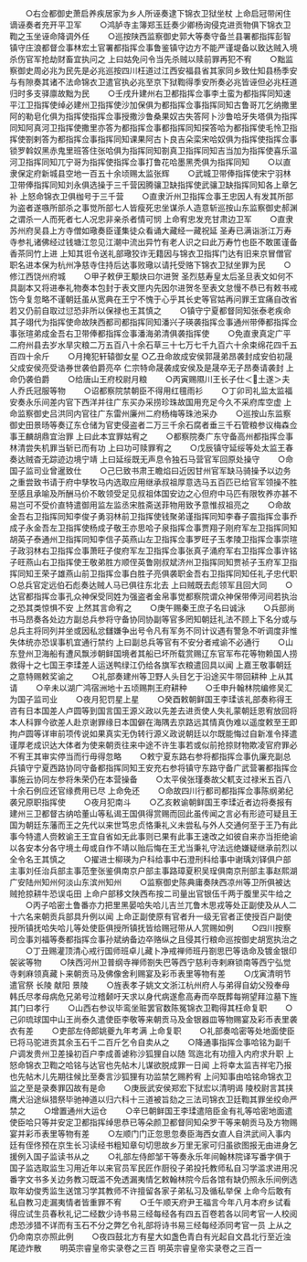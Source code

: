 <!-- { "loadSidebar": true } -->
　　○右佥都御史萧启养疾居家为乡人所诬奏逮下锦衣卫狱坐杖  上命启冠带闲住谪诬奏者充开平卫军
　　○鸿胪寺主簿郑玉廷奏少卿杨询侵克进贡物俱下锦衣卫鞫之玉坐诬命降调外任
　　○巡按陕西监察御史郭大等奏守备兰县署都指挥彭智镇守庄浪都督佥事林宏土官署都指挥佥事鲁鉴镇守边方不能严谨堤备以致达贼入境杀伤官军抢劫财畜宜执问之  上曰姑免问令当先杀贼以赎前罪再犯不宥
　　○黜监察御史周必兆为民先是必兆巡按四川枉道过江西安福县省其家同乡致仕知县杨季安与有隙奏其诸不法命锦衣卫遣官执必兆至京下狱鞫得季安所奏必兆皆诬但必兆枉道归时多支驿廪故黜为民
　　○壬戌升建州右卫都指挥佥事李土蛮为都指挥同知速平江卫指挥使绰必建州卫指挥使沙加保俱为都指挥佥事指挥同知古鲁哥兀乞纳撒里阿的勒皂化俱为指挥使指挥佥事授撒沙鲁桑果奴古失答阿卜沙鲁哈牙失塔俱为指挥同知阿真河卫指挥使撒里亦答为都指挥佥事都指挥同知探答哈为都指挥使毛怜卫指挥使劄剌答为都指挥佥事指挥同知课果阿古卜良吉朵栾宋哈奴俱为指挥使指挥佥事锁罗斡奴黑赤鬼里班答住张哈俱为指挥同知劄真卫指挥同知吉当加为指挥使喜乐温河卫指挥同知兀宁哥为指挥使指挥佥事打鲁花哈墨黑秃俱为指挥同知
　　○以直隶保定府新城县空地一百五十余顷赐太监张辉
　　○武城卫带俸指挥使宋宁羽林卫带俸指挥同知刘永俱选操于三千营因腾骧卫缺指挥使武骧卫缺指挥同知各上章乞补  上怒命锦衣卫俱枷号于三千营
　　○直隶沂州卫指挥佥事王忠因人有发其所部为盗者遂嗾所部杀之事觉所部七人皆瘦死忠坐谋杀人造意斩巡按山东监察御史郝渊之谓杀一人而死者七人况忠非亲杀者情可悯  上命宥忠发充甘肃边卫军
　　○直隶苏州府吴县上方寺僧如璥奏臣谨集徒众看诵大藏经一藏祝延  圣寿已满诣浙江万寿寺参礼诸佛经过钱塘江忽见江潮中流出异竹有老人识之曰此万寿竹也臣不敢匿谨备香茶同竹上进  上知其诳令送礼部璥狡诈无籍因与锦衣卫指挥门达有旧来京冒僧官职名进本保为杭州净慈寺住持后达事败璥以请托受赂下锦衣卫狱坐罪为民
　　○修江西饶州府城
　　○甲子敕伊王颙炔曰尔进贺  圣烈慈寿皇太后圣旦表文如何不具副本又将进奉礼物奏本包封于表文匣内先因尔进贺冬至表文怠慢不恭已有敕书戒饬今复忽略不谨朝廷虽从宽典在王宁不愧于心乎其长史等官姑再问罪王宜痛自改省若又仍前自取过愆恐非所以保禄也王其慎之
　　○镇守宁夏都督同知张泰老疾命其子翊代为指挥使命故陕西都司都指挥同知潘兴子瑛袭指挥佥事通州带俸都指挥佥事张瑄弟成金吾右卫带俸都指挥佥事潘海弟清俱袭指挥使
　　○免直隶真定广平二府州县去岁水旱灾粮二万五百八十余石草三十七万七千九百六十余束绵花四千五百四十余斤
　　○月掩犯轩辕御女星
○乙丑命故成安侯郭晟弟昂袭封成安伯初晟父成安侯亮受诰券世袭伯爵亮卒  仁宗特命晟袭成安侯及是晟卒无子昂奏请袭封  上命仍袭伯爵
　　○给唐山王府校尉月粮
　　○丙寅赐隰川王长子仕＜土遂＞夫人乔氏冠服等物
　　○诏都察院禁朝臣不得用红氊雨衫
　　○丁卯司礼监太监福安奏永乐间差内官下西洋并往广东买办采捞珍珠故国用充足今久不采府库空虚  上命监察御史吕洪同内官往广东雷州廉州二府杨梅等珠池采办
　　○巡按山东监察御史田景旸等奏辽东仓储为官吏侵盗者二万三千余石腐者垂三千石管粮参议梅森佥事王麟胡鼎宜治罪  上曰此本宜罪姑宥之
　　○都察院奏广东守备高州都指挥佥事林清尝失机罪当斩已而有功  上曰功可赎罪宥之
　　○戊辰镇守延绥等处太监王春奏达贼杳无踪迹边境宁靖  上曰延绥既无声息令独石马营官军回原处操守
　　○命国子监司业曾暹致仕
　　○己巳致书肃王瞻焰曰近因甘州官军缺马骑操予以边务之重尝致书请于府中孳牧马内选取应用继承叔祖厚意选马五百匹已给官军领操不胜至感且承喻及所酬马价不敢领受足见叔祖体国安边之心但府中马匹有限牧养亦甚不易岂可不受价直特遣御用监左监丞宋胜斋送菲物用致予意惟叔祖亮之
　　○命故金吾右卫指挥同知李俊子勇羽林前卫指挥使钱聚弟谨指挥同知李春子震指挥佥事乔成子永金吾左卫指挥使杨成子敬王亦思哈子泉指挥佥事贾翔子刚府军左卫指挥同知胡英子泰通州卫指挥同知李信子英燕山左卫指挥佥事罗旺子玉孝陵卫指挥佥事崇瑄子政羽林右卫指挥佥事萧旺子俊府军左卫指挥佥事张真子涌府军右卫指挥佥事许铭子旺燕山右卫指挥使王敬弟胜方顺侄英鲁刚叔斌济州卫指挥同知贾祯子玉府军卫指挥同知王荣子雄燕山前卫指挥佥事白胜子亮俱袭职金吾右卫指挥同知任礼子忠代职
○总兵官定远伯石彪奏达贼人马已俱往东北去  上曰贼既去彪领军且回大同
　　○达官都指挥佥事孔众神保受同姓为强盗者金帛事觉都察院谓众神保带俸河间若执治之恐其类惊惧不安  上然其言命宥之
　　○庚午赐秦王庶子名曰诚泳
　　○兵部尚书马昂奏各处边方副总兵参将守备协同协副等官多罔知朝廷礼法不顾上下名分或与总兵主将同列并坐或因私忿讎嫌争出号令凡有军务不同计议遇有警急不听调度非惟失体统亦恐误事机宜通行禁约  上曰副总兵等官有不安分者戒谕不必通行
　　○山东登州卫海船有遭风飘涉朝鲜国境者其船已坏所载赏赐辽东官军布花等物赖国人捞救得十之七国王李瑈差人运送鸭绿江仍给各旗军衣粮遣回具以闻  上嘉王敬事朝廷之意特赐敕奖谕之
　　○礼部奏建州等卫野人头目乞于沿途买牛带回耕种  上从其请
　　○辛未以湖广鸿宿洲地十五顷赐荆王府耕种
　　○壬申升翰林院编修吴汇为国子监司业
　　○夜月犯罚星上星
　　○癸酉敕朝鲜国王李瑈该礼部奏称得王咨有日本国差人卢圆等到国言国王源义政以先差去进贡使人失礼蒙朝廷恩宥放回将本人科罪今欲差人赴京谢罪缘日本国僻在海隅去京路远其情真伪难以遥度敕至王即拘卢圆等详审前项传说如果真实无伪转行源义政说朝廷以尔既能悔过自新准令择遣谨厚老成识达大体者为使来朝贡往来中途不许生事若或似前抢掠财物欺凌官府罪必不宥王其审实停当而行毋得忽略
　　○敕宁夏东路右参将都指挥佥事仇廉充副总兵镇守宁夏西路协同守备都指挥同知王安充右参将镇守东路守备广武营署都指挥佥事施云协同左参将朱荣仍在本营操备
　　○太平侯张瑾奏故父軏支过禄米五百八十余石例应还官缘费用已尽  上命免还
　　○命故四川行都司都指挥佥事陈纲弟纪袭兄原职指挥使
　　○夜月犯南斗
　　○乙亥敕谕朝鲜国王李瑈近者边将奏报有建州三卫都督古纳哈董山等私谒王国俱得赏赐而回此虽传闻之言必有形迹可疑且王国为朝廷东藩而王之先代以来世笃忠贞恪秉礼义未尝私与外人交通何至于王乃有此事今特遣人赍敕谕王王宜自省如无此事则已果有此事王速改之如彼自来亦当拒绝谕以各安本分各守境土毋或自作不靖以贻后悔在王尤当秉礼守法远绝嫌疑继承前烈以全令名王其慎之
　　○擢进士柳瑛为户科给事中石澄刑科给事中谢瑀刘铎俱户部主事刘任治兵部主事范奎张鉴俱南京户部主事路璋夏积吴珵俱南京刑部主事赵熙湖广安陆州知州何淡山东滨州知州
　　○监察御史陈典庸奏陕西凉州等卫所俱被达贼抢掠耕牛恐误屯田  上命户部移文陕西布按二司量出官银伍千两于腹里买牛给之
　　○丙子哈密土鲁番亦力把里黑晏哈失哈儿吉兰兀鲁木思戎等处正副使及从人二十六名来朝贡兵部具升例以闻  上命正副使原有官者升一级无官者正使授百户副使授所镇抚哈失哈儿等处使臣俱授所镇抚皆给赐冠带从人赏赐如例
　　○四川按察司佥事刘福等奏都指挥佥事孙斌纳备边卒赂纵之且侵其行粮命巡按御史胡宽执治之
　　○丁丑赐灌顶清心戒行国师班卓儿藏卜净戒禅师班丹劄思巴等诰命及镀金银印袈裟等物
　　○陕西河州卫普纲寺禅师劄失巴等西宁慈利寺剌麻锁南等西宁弘觉寺剌麻领真藏卜来朝贡马及佛像舍利赐宴及彩币表里等物有差
　　○戊寅清明节遣官祭  长陵  献阳  景陵
　　○旌表孝子姚文文浙江杭州府人与弟得自幼父殁奉母韩氏尽孝母病危兄弟号泣稽颡吁天求以身代病遂愈高寿而卒既葬每朔望拜泣墓下旌其门曰孝行
　　○山西右参议毕鸾坐赃罢官数陈冤锦衣卫鞫得其枉命复职
　　○己卯琉球国中山王尚泰久遣使臣李敬等来朝贡马及金银器皿等物赐宴及彩币表里袭衣有差
　　○吏部左侍郎姚夔九年考满  上命复职
　　○礼部奏哈密等处地面使臣已将马驼进贡其余玉石千二百斤乞令自卖从之
　　○降通事指挥佥事哈铭为副千户调发贵州卫差操初百户李成善谑称沙狐狸自以随  驾迤北有功擅入内府求升职  上怒命锦衣卫鞫之哈铭与达官也先帖木儿谋欲脱成罪一日闻  上将幸太监吉祥宅乃报也先帖木儿先期往候比至奏言沙狐狸有功监禁乞赐矜宥  上问知事由哈铭命锦衣卫监之至是录奏罪囚故有是命
　　○庚辰武安侯郑宏下狱宏以清明谒  陵校尉言其挟鹰犬沿途纵猎祭毕驰神道以归六科十三道被旨劾之三法司锦衣卫廷鞫其罪坐绞命严禁之
　　○增置通州大运仓
　　○辛巳朝鲜国王李瑈遣陪臣金有礼等哈密地面遣使臣哈只等并安定卫都指挥绰思恭已等朵颜卫都督同知朵罗干等来朝贡马及方物赐宴并彩币表里等物有差
　　○左顺门门正忽思忽奏臣海西女直人自洪武间入事内廷有侄佟预在京生长习读经书粗知章句切思故乡万里无家可归虽欲图报无由进身乞援例入国子监读书从之
　　○礼部左侍郎邹干等奏永乐年间翰林院译写番字俱于国子监选取监生习用近年以来官员军民匠作厨役子弟投托教师私自习学滥求进用况番字文书多关边务教习既滥不免透漏夷情乞敕翰林院今后各馆有缺仍照永乐间例选取年幼俊秀监生送馆习学其教师不许擅留各家子弟私习及循私举保  上命今后敢有私自教习走漏夷情者皆重罪不宥
　　○壬午顺天府尹王福言今年八月本府乡试看得应试生员春秋礼记二经数少诗书易三经每经各有四五百卷若各以同考官一人校阅虑恐涉猎不详而有玉石不分之弊乞令礼部将诗书易三经每经添同考官一员  上从之仍命南京亦照此例
　　○夜四鼓北方有星大如盏色青白有光起自文昌北行至近浊尾迹炸散
　　明英宗睿皇帝实录卷之三百
明英宗睿皇帝实录卷之三百一
